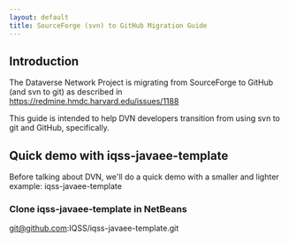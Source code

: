 ```yaml
---
layout: default
title: SourceForge (svn) to GitHub Migration Guide
---
```

## Introduction

The Dataverse Network Project is migrating from SourceForge to GitHub (and svn to git) as described in https://redmine.hmdc.harvard.edu/issues/1188

This guide is intended to help DVN developers transition from using svn to git and GitHub, specifically.

## Quick demo with iqss-javaee-template

Before talking about DVN, we'll do a quick demo with a smaller and lighter example: iqss-javaee-template

### Clone iqss-javaee-template in NetBeans

git@github.com:IQSS/iqss-javaee-template.git
